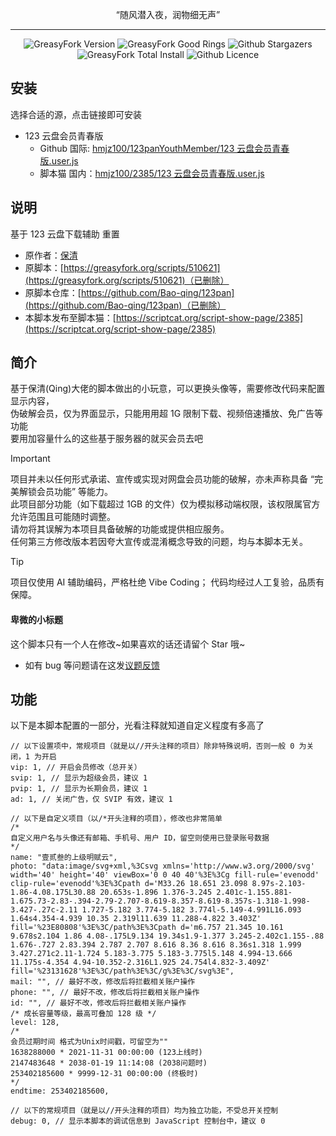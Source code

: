 ﻿<!--
![123panYouthMember](https://socialify.git.ci/hmjz100/123panYouthMember/image?description=1&descriptionEditable=%E4%B8%80%E4%B8%AA%E5%9F%BA%E4%BA%8E%20JavaScript%20%E7%9A%84%20123%20%E4%BA%91%E7%9B%98%E6%98%BE%E7%A4%BA%E4%BF%A1%E6%81%AF%E4%BF%AE%E6%94%B9%E5%B7%A5%E5%85%B7%0A%E4%BA%A6%E6%98%AF%20123%20%E4%BA%91%E7%9B%98%E6%96%87%E4%BB%B6%E4%B8%8B%E8%BD%BD%E5%8A%A9%E6%89%8B&language=1&logo=data%3Aimage%2Fpng%3Bbase64%2CiVBORw0KGgoAAAANSUhEUgAAACAAAAAgCAMAAABEpIrGAAAAJ1BMVEVHcExYfPxYfPtYfPxYffxYfPtYfPxYfPxYfPxYfPtYfPxYffxYfPw0dYExAAAAC3RSTlMA5hT1bmHFhy%2BgsYVp7toAAAEwSURBVDiNfVOJssMgCBSRqIH%2F%2F97K4ZH30u50dMdsgUVMydCo%2FAG1tEHAb%2Bg5vndBeYdHuWWoRVh0FWfiK6uCXsMHYAg8v8jzi8QBpfaWmxe7UvmVgRlTFQEA1MV2hXOjQ8A87F4SnnMVq0xpkYhggtW1IrAaeERg76%2FGATTezOGO4OYguGbP1uMVITD%2Bd590RxjmR%2BU1GR%2FsokFRDkFv2Zxk8SsY7D6L7LP0y6OrgE%2BbY8lEpWt%2FuNeqhprsFKimHvcBVs4SgEWMq7Jd8%2FSnANAw4ipum6VTkLIiNQTb07TpLlb%2FU0Y4DJmgEAHQRGG0rXScNm087Srm9MWBzQPtL%2BdI7qnNX55EoKuVOaN8%2FOZB845%2Fhd1Q85pkb6vmK542xKEwP1jdz%2Fv%2B977xqtbNDxHfHUPkQNKsAAAAAElFTkSuQmCC&name=1&owner=1&pattern=Charlie%20Brown&theme=Auto)
-->

<p align="center">“随风潜入夜，润物细无声”</p>
<hr>
<p align="center">
   <img alt="GreasyFork Version" src="https://img.shields.io/badge/dynamic/json?label=%e7%89%88%e6%9c%ac&url=https%3A%2F%2Fgreasyfork.org%2Fscripts%2F513528.json&query=version&logo=greasyfork&logoColor=white&labelColor=%23670000&color=%23574AB8&style=for-the-badge&cacheSeconds=10">
   <img alt="GreasyFork Good Rings" src="https://img.shields.io/badge/dynamic/json?label=%e5%a5%bd%e8%af%84&url=https%3A%2F%2Fgreasyfork.org%2Fscripts%2F513528.json&query=good_ratings&logo=greasyfork&logoColor=white&labelColor=%23670000&color=gold&style=for-the-badge&cacheSeconds=10">
   <img alt="Github Stargazers" src="https://img.shields.io/github/stars/hmjz100/123panYouthMember?label=%e6%98%9f%e6%a0%87&logo=github&logoColor=white&labelColor=black&color=gold&style=for-the-badge&cacheSeconds=10">
   <img alt="GreasyFork Total Install" src="https://img.shields.io/badge/dynamic/json?label=%e6%80%bb%e8%a3%85&url=https%3A%2F%2Fgreasyfork.org%2Fscripts%2F513528.json&query=total_installs&logo=greasyfork&logoColor=white&labelColor=%23670000&color=blue&style=for-the-badge&cacheSeconds=10">
   <img alt="Github Licence" src="https://img.shields.io/github/license/hmjz100/123panYouthMember?label=%e8%ae%b8%e5%8f%af&logo=github&logoColor=white&labelColor=black&color=grey&style=for-the-badge&cacheSeconds=10">
   <br/>
   <!--img alt="Starchart" src="https://starchart.cc/hmjz100/123panYouthMember.svg?variant=adaptive&line=%23574ab8"-->
</p>

## 安装

选择合适的源，点击链接即可安装

- 123 云盘会员青春版
  - Github 国际: [hmjz100/123panYouthMember/123 云盘会员青春版.user.js](https://github.com/hmjz100/123panYouthMember/raw/main/123%20云盘会员青春版.user.js)
  - 脚本猫 国内：[hmjz100/2385/123 云盘会员青春版.user.js](https://scriptcat.org/scripts/code/2385/123%20%E4%BA%91%E7%9B%98%E4%BC%9A%E5%91%98%E9%9D%92%E6%98%A5%E7%89%88.user.js)

## 说明

基于 123 云盘下载辅助 重置
- 原作者：[保清](https://github.com/Bao-qing/)
- 原脚本：[https://greasyfork.org/scripts/510621](https://greasyfork.org/scripts/510621)（已删除）
- 原脚本仓库：[https://github.com/Bao-qing/123pan](https://github.com/Bao-qing/123pan)（已删除）
- 本脚本发布至脚本猫：[https://scriptcat.org/script-show-page/2385](https://scriptcat.org/script-show-page/2385)

## 简介

基于保清(Qing)大佬的脚本做出的小玩意，可以更换头像等，需要修改代码来配置显示内容，  
伪破解会员，仅为界面显示，只能用用超 1G 限制下载、视频倍速播放、免广告等功能  
要用加容量什么的这些基于服务器的就买会员去吧

> [!IMPORTANT]
> 项目并未以任何形式承诺、宣传或实现对网盘会员功能的破解，亦未声称具备 “完美解锁会员功能” 等能力。  
> 此项目部分功能（如下载超过 1GB 的文件）仅为模拟移动端权限，该权限属官方允许范围且可能随时调整。  
> 请勿将其误解为本项目具备破解的功能或提供相应服务。  
> 任何第三方修改版本若因夸大宣传或混淆概念导致的问题，均与本脚本无关。

> [!TIP]
> 项目仅使用 AI 辅助编码，严格杜绝 Vibe Coding；
> 代码均经过人工复验，品质有保障。

#### 卑微的小标题

这个脚本只有一个人在修改\~如果喜欢的话还请留个 Star 哦\~   
- 如有 bug 等问题请在这发[议题反馈](https://github.com/hmjz100/123panYouthMember/issues)

## 功能

以下是本脚本配置的一部分，光看注释就知道自定义程度有多高了
```
// 以下设置项中，常规项目（就是以//开头注释的项目）除非特殊说明，否则一般 0 为关闭，1 为开启
vip: 1, // 开启会员修改（总开关）
svip: 1, // 显示为超级会员，建议 1
pvip: 1, // 显示为长期会员，建议 1
ad: 1, // 关闭广告，仅 SVIP 有效，建议 1

// 以下是自定义项目（以/*开头注释的项目），修改也非常简单
/*
自定义用户名与头像还有邮箱、手机号、用户 ID，留空则使用已登录账号数据
*/
name: "壹贰叁的上级明赋云",
photo: "data:image/svg+xml,%3Csvg xmlns='http://www.w3.org/2000/svg' width='40' height='40' viewBox='0 0 40 40'%3E%3Cg fill-rule='evenodd' clip-rule='evenodd'%3E%3Cpath d='M33.26 18.651 23.098 8.97s-2.103-1.86-4.08.175L30.88 20.653s-1.896 1.376-3.245 2.401c-1.155.881-1.675.73-2.83-.394-2.79-2.707-8.619-8.357-8.619-8.357s-1.318-1.998-3.427-.27c-2.11 1.727-5.182 3.774-5.182 3.774l-5.149-4.991L16.093 1.64s4.354-4.939 10.35 2.319l11.639 11.288-4.822 3.403Z' fill='%23E80808'%3E%3C/path%3E%3Cpath d='m6.757 21.345 10.161 9.678s2.104 1.86 4.08-.175L9.134 19.34s1.9-1.377 3.245-2.402c1.155-.88 1.676-.727 2.83.394 2.787 2.707 8.616 8.36 8.616 8.36s1.318 1.999 3.427.271c2.11-1.724 5.183-3.775 5.183-3.775l5.148 4.994-13.666 11.175s-4.354 4.94-10.352-2.316L1.925 24.754l4.832-3.409Z' fill='%23131628'%3E%3C/path%3E%3C/g%3E%3C/svg%3E",
mail: "", // 最好不改，修改后将拦截相关账户操作
phone: "", // 最好不改，修改后将拦截相关账户操作
id: "", // 最好不改，修改后将拦截相关账户操作
/* 成长容量等级，最高可叠加 128 级 */
level: 128,
/*
会员过期时间 格式为Unix时间戳，可留空为""
1638288000 * 2021-11-31 00:00:00 (123上线时)
2147483648 * 2038-01-19 11:14:08 (2038问题时)
253402185600 * 9999-12-31 00:00:00 (终极时)
*/
endtime: 253402185600,

// 以下的常规项目（就是以//开头注释的项目）均为独立功能，不受总开关控制
debug: 0, // 显示本脚本的调试信息到 JavaScript 控制台中，建议 0
```